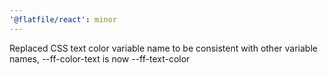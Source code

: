 ```yaml
---
'@flatfile/react': minor
---
```


Replaced CSS text color variable name to be consistent with other variable names, --ff-color-text is now --ff-text-color
